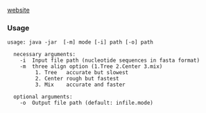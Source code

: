 [website](http://lab.malab.cn/~cjt/MSA/soft.html)

### Usage

```shell
usage: java -jar  [-m] mode [-i] path [-o] path

  necessary arguments: 
    -i  Input file path (nucleotide sequences in fasta format)
    -m  three align option (1.Tree 2.Center 3.mix)
         1. Tree   accurate but slowest
         2. Center rough but fastest
         3. Mix    accurate and faster

  optional arguments: 
    -o  Output file path (default: infile.mode)
```

